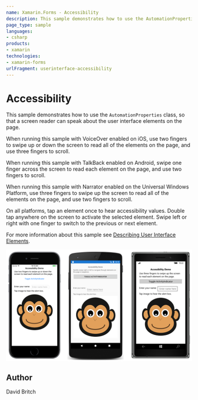 ```yaml
---
name: Xamarin.Forms - Accessibility
description: This sample demonstrates how to use the AutomationProperties class, so that a screen reader can speak about the user interface elements on the...
page_type: sample
languages:
- csharp
products:
- xamarin
technologies:
- xamarin-forms
urlFragment: userinterface-accessibility
---
```

# Accessibility

This sample demonstrates how to use the `AutomationProperties` class, so that a screen reader can speak about the user interface elements on the page.

When running this sample with VoiceOver enabled on iOS, use two fingers to swipe up or down the screen to read all of the elements on the page, and use three fingers to scroll.

When running this sample with TalkBack enabled on Android, swipe one finger across the screen to read each element on the page, and use two fingers to scroll.

When running this sample with Narrator enabled on the Universal Windows Platform, use three fingers to swipe up the screen to read all of the elements on the page, and use two fingers to scroll.

On all platforms, tap an element once to hear accessibility values. Double tap anywhere on the screen to activate the selected element. Swipe left or right with one finger to switch to the previous or next element.

For more information about this sample see [Describing User Interface Elements](https://developer.xamarin.com/guides/xamarin-forms/advanced/accessibility/describing-ui-elements/).

![Accessibility application screenshot](Screenshots/01All.png "Accessibility application screenshot")

## Author

David Britch
